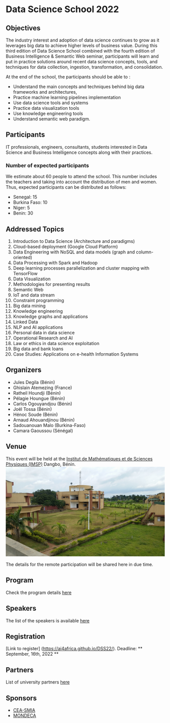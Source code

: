 Data Science School 2022 
=============================

## Objectives
The industry interest and adoption of data science continues to grow as it leverages big data to achieve higher levels of business value. During this third edition of Data Science School combined with the fourth edition of Business Intelligence & Semantic Web seminar, participants will learn and put in practice solutions around recent data science concepts, tools, and techniques for data collection, ingestion, transformation, and consolidation.

At the end of the school, the participants should be able to :
- Understand the main concepts and techniques behind big data frameworks and architectures, 
- Practice machine learning pipelines implementation
- Use data science tools and systems
- Practice data visualization tools
- Use knowledge engineering tools
- Understand semantic web paradigm.

## Participants
IT professionals, engineers, consultants, students interested in Data Science and Business Intelligence concepts along with their practices.

### Number of expected participants 
We estimate about 60 people to attend the school. This number includes the teachers and taking into account the distribution of men and women. Thus, expected  participants can be distributed as follows: 
- Senegal: 15 
- Burkina Faso: 10 
- Niger: 5 
- Benin: 30


## Addressed Topics

1. Introduction to Data Science (Architecture and paradigms)
2. Cloud-based deployment (Google Cloud Platform)
3. Data Engineering with NoSQL and data models (graph and column-oriented)
4. Data Processing with Spark and Hadoop
5. Deep learning processes parallelization and cluster mapping with TensorFlow
6. Data Visualization
7. Methodologies for presenting results
8. Semantic Web 
9. IoT and data stream
10. Constraint programming
11. Big data mining 
12. Knowledge engineering
13. Knowledge graphs and applications 
14. Linked Data 
15. NLP and AI applications
16. Personal data in data science 
17. Operational Research and AI 
18. Law or ethics in data science exploitation
19. Big data and bank loans
20. Case Studies: Applications on e-health Information Systems


## Organizers
- Jules Degila (Bénin)
- Ghislain Atemezing (France)
- Ratheil Houndji (Bénin)
- Pélagie Houngue (Bénin)
- Carlos Ogouyandjou (Bénin) 
- Joël Tossa (Bénin) 
- Hénoc Soude (Bénin) 
- Arnaud Ahouandjinou (Bénin) 
- Sadouanouan Malo (Burkina-Faso)
- Camara Gaoussou (Sénégal) 

## Venue

This event will be held at the [Institut de Mathématiques et de Sciences Physiques (IMSP)](http://www.imsp-benin.com/home/) Dangbo, Bénin.
![IMSP image](img/IMSP-image.jpeg)

The details for the remote participation will be shared here in due time.

## Program

Check the program details [here](program.md)


## Speakers

The list of the speakers is available [here](speakers.md)

## Registration

[Link to register] (https://ai4africa.github.io/DSS22/). Deadline: ** September, 16th, 2022 **

## Partners

List of university partners [here](partners.md)


## Sponsors
- [CEA-SMIA](https://ceasma-benin.org/)
- [MONDECA](https://mondeca.com/)

